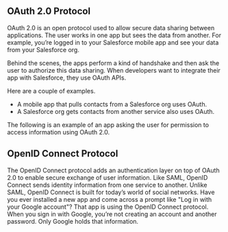 ## OAuth 2.0 Protocol

OAuth 2.0 is an open protocol used to allow secure data sharing between applications. The user works in one app but sees the data from another. For example, you’re logged in to your Salesforce mobile app and see your data from your Salesforce org.

Behind the scenes, the apps perform a kind of handshake and then ask the user to authorize this data sharing. When developers want to integrate their app with Salesforce, they use OAuth APIs.

Here are a couple of examples.

-   A mobile app that pulls contacts from a Salesforce org uses OAuth.
-   A Salesforce org gets contacts from another service also uses OAuth.

The following is an example of an app asking the user for permission to access information using OAuth 2.0.

## OpenID Connect Protocol

The OpenID Connect protocol adds an authentication layer on top of OAuth 2.0 to enable secure exchange of user information. Like SAML, OpenID Connect sends identity information from one service to another. Unlike SAML, OpenID Connect is built for today’s world of social networks. Have you ever installed a new app and come across a prompt like "Log in with your Google account"? That app is using the OpenID Connect protocol. When you sign in with Google, you’re not creating an account and another password. Only Google holds that information.